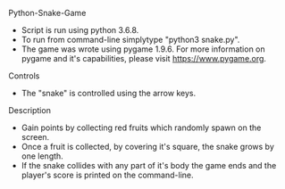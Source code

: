 Python-Snake-Game

- Script is run using python 3.6.8.
- To run from command-line simplytype "python3 snake.py".
- The game was wrote using pygame 1.9.6. For more information on pygame and it's capabilities, please visit https://www.pygame.org.

Controls
- The "snake" is controlled using the arrow keys.

Description
- Gain points by collecting red fruits which randomly spawn on the screen.
- Once a fruit is collected, by covering it's square, the snake grows by one length.
- If the snake collides with any part of it's body the game ends and the player's score is printed on the command-line.
